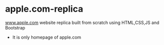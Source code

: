 # apple.com-replica

www.apple.com website replica built from scratch using HTML,CSS,JS and Bootstrap

- It is only homepage of apple.com